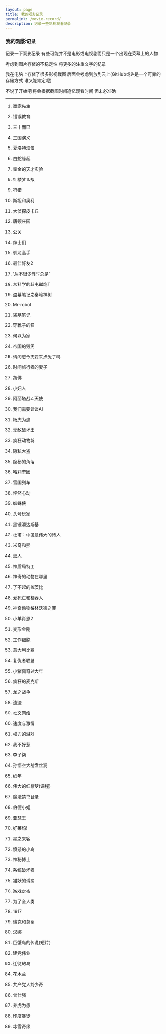 ```yaml
---
layout: page 
title: 我的观影记录
permalink: /movie-record/
description: 记录一些影视观看记录
---
```


### 我的观影记录

记录一下观影记录 有些可能并不是电影或电视剧而只是一个出现在荧幕上的人物

考虑到图片存储的不稳定性 将更多的注重文字的记录

我在电脑上存储了很多影视截图 后面会考虑到放到云上(GitHub或许是一个可靠的存储方式 谁又能肯定呢)

不说了开始吧 将会根据截图时间追忆观看时间 但未必准确

---

1. 赢家先生 

1. 错误教育 

1. 三十而已 

1. 三国演义  

1. 夏洛特烦恼  

1. 白蛇缘起  

1. 霍金的天才实验  

1. 红楼梦10版  

1. 狩猎  

1. 斯坦和奥利  

1. 大侦探皮卡丘  

1. 唐顿庄园  

1. 公关  

1. 绅士们  

1. 驯龙高手  

1. 最佳好友2  

1. ‘从不很少有时总是’  

1. 某科学的超电磁炮T  

1. 盗墓笔记之秦岭神树  

1. Mr-robot  

1. 盗墓笔记  

1. 穿靴子的猫  

1. 何以为家  

1. 帝国的毁灭  

1. 请问您今天要来点兔子吗  

1. 时间旅行者的妻子  

1. 胡佛   

1. 小妇人   

1. 阿丽塔战斗天使  

1. 我们需要谈谈AI  

1. 杨虎为患  

1. 无敌破坏王  

1. 疯狂动物城  

1. 隐私大盗  

1. 隐秘的角落  

1. 哈莉奎因  

1. 雪国列车  

1. 怦然心动  

1. 蜘蛛侠  

1. 头号玩家  

1. 黑镜潘达斯基  

1. 杜甫：中国最伟大的诗人  

1. 米奇和熊  

1. 蚁人  

1. 神盾局特工  

1. 神奇的动物在哪里  

1. 了不起的盖茨比  

1. 爱死亡和机器人  

1. 神奇动物格林沃德之罪  

1. 小羊肖恩2  

1. 变形金刚  

1. 工作细胞  

1. 意大利比赛  

1. 复仇者联盟  

1. 小猪佩奇过大年  

1. 疯狂的麦克斯  

1. 龙之战争  

1. 遗迹  

1. 社交网络  

1. 速度与激情  

1. 权力的游戏  

1. 我不好惹  

1. 李子柒  

1. 孙悟空大战盘丝洞  

1. 纸年  

1. 伟大的红楼梦(课程)  

1. 魔法禁书目录  

1. 伯德小姐  

1. 亚瑟王  

1. 好莱坞!  

1. 星之来客  

1. 愤怒的小鸟  

1. 神秘博士  

1. 系统破坏者  

1. 猫妖的诱惑  

1. 游戏之夜  

1. 为了全人类  

1. 1917  

1. 瑞克和莫蒂  

1. 汉娜  

1. 巨蟹岛的传说(短片)  

1. 建党伟业  

1. 迁徙的鸟  

1. 花木兰  

1. 共产党人刘少奇  

1. 曾仕强  

1. 养虎为患  

1. 印度暴徒  

1. 冰雪奇缘  
